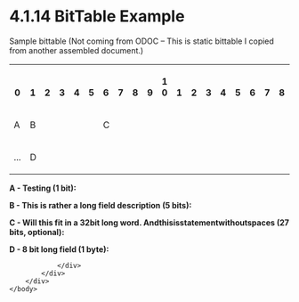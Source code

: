 <html dir="LTR" xmlns:mshelp="http://msdn.microsoft.com/mshelp" xmlns:ddue="http://ddue.schemas.microsoft.com/authoring/2003/5" xmlns:xlink="http://www.w3.org/1999/xlink" xmlns:tool="http://www.microsoft.com/tooltip">
    <head>
        <meta http-equiv="Content-Type" content="text/html; CHARSET=utf-8"></meta>
        <meta name="save" content="history"></meta>
        <title>4.1.14 BitTable Example</title>
        <xml>
            <mshelp:toctitle title="4.1.14 BitTable Example"></mshelp:toctitle>
            <mshelp:rltitle title="[MS-CANARYBLOCK]: BitTable Example"></mshelp:rltitle>
            <mshelp:keyword index="A" term="d725c9b7-ae94-4361-ace2-c5becec73641"></mshelp:keyword>
            <mshelp:attr name="DCSext.ContentType" value="open specification"></mshelp:attr>
            <mshelp:attr name="AssetID" value="d725c9b7-ae94-4361-ace2-c5becec73641"></mshelp:attr>
            <mshelp:attr name="TopicType" value="kbRef"></mshelp:attr>
            <mshelp:attr name="DCSext.Title" value="[MS-CANARYBLOCK]: BitTable Example" />
        </xml>
    </head>
    <body>
        <div id="header">
            <h1 class="heading">4.1.14 BitTable Example</h1>
        </div>
        <div id="mainSection">
            <div id="mainBody">
                <div id="allHistory" class="saveHistory"></div>
                <div id="sectionSection0" class="section" name="collapseableSection">
                    

<p>Sample bittable (Not coming from ODOC – This is static
bittable I copied from another assembled document.)</p>

<table>
 <tr>
  <th><p><br>0</p></th>
  <th><p><br>1</p></th>
  <th><p><br>2</p></th>
  <th><p><br>3</p></th>
  <th><p><br>4</p></th>
  <th><p><br>5</p></th>
  <th><p><br>6</p></th>
  <th><p><br>7</p></th>
  <th><p><br>8</p></th>
  <th><p><br>9</p></th>
  <th><p>1<br>0</p></th>
  <th><p><br>1</p></th>
  <th><p><br>2</p></th>
  <th><p><br>3</p></th>
  <th><p><br>4</p></th>
  <th><p><br>5</p></th>
  <th><p><br>6</p></th>
  <th><p><br>7</p></th>
  <th><p><br>8</p></th>
  <th><p><br>9</p></th>
  <th><p>2<br>0</p></th>
  <th><p><br>1</p></th>
  <th><p><br>2</p></th>
  <th><p><br>3</p></th>
  <th><p><br>4</p></th>
  <th><p><br>5</p></th>
  <th><p><br>6</p></th>
  <th><p><br>7</p></th>
  <th><p><br>8</p></th>
  <th><p><br>9</p></th>
  <th><p>3<br>0</p></th>
  <th><p><br>1</p></th>
 </tr>
 <tr>
  <td>
  <p>A</p>
  </td>
  <td colspan="5">
  <p>B</p>
  </td>
  <td colspan="26">
  <p>C</p>
  </td>
 </tr>
 <tr>
  <td>
  <p>...</p>
  </td>
  <td colspan="8">
  <p>D</p>
  </td>
  
 </tr>
</table>

<p> </p>

<p><b>A - Testing (1 bit): </b></p>

<p><b>B - This is rather a long field description (5 bits): </b></p>

<p><b>C - Will this fit in a 32bit long word.
Andthisisstatementwithoutspaces (27 bits, optional): </b></p>

<p><b>D - 8 bit long field (1 byte): </b></p>


                </div>
            </div>
        </div>
    </body>
</html>